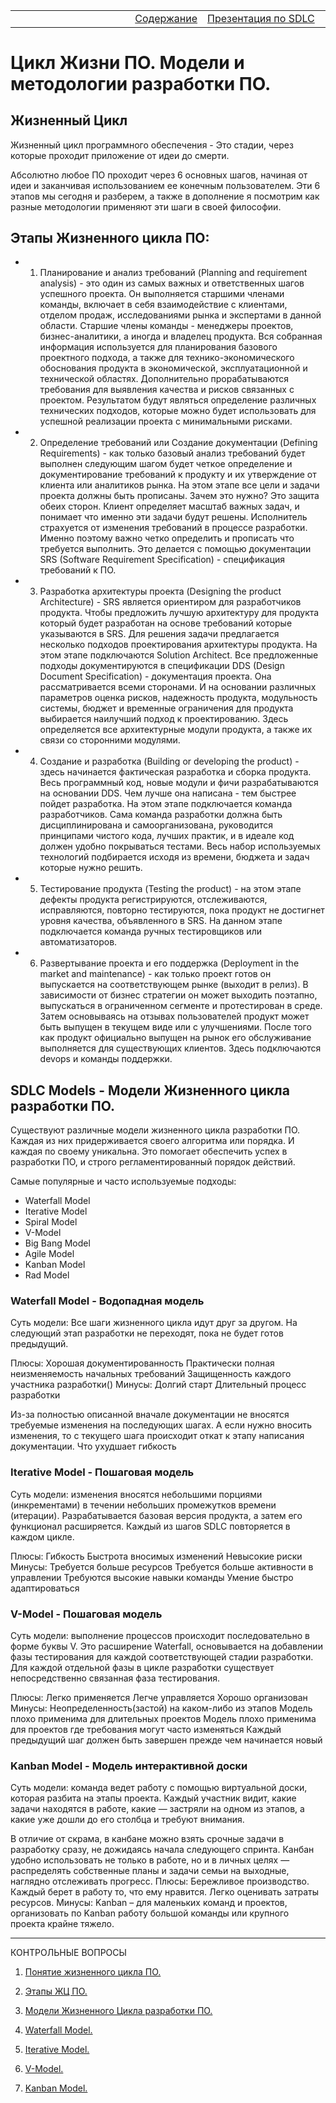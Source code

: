 <table style="width: 100%;">
<tr><td style="width: 40%;"></td>
<td style="width: 20%;">
<a href="../readme.md">Содержание</a></td>
<td style="width: 40%;">
<a href="./t1l2.md">Презентация по SDLC</a></td>
<tr></table>

# Цикл Жизни ПО. Модели и методологии разработки ПО.


## Жизненный Цикл
<a name="q1"></a>

Жизненный цикл программного обеспечения - Это стадии, через которые проходит приложение от идеи до смерти.

Абсолютно любое ПО проходит через 6 основных шагов, начиная от идеи и заканчивая использованием ее конечным пользователем. Эти 6 этапов мы сегодня и разберем, а также в дополнение я посмотрим как разные методологии применяют эти шаги в своей философии.

## Этапы Жизненного цикла ПО:

<a name="q2"></a>

* 1. Планирование и анализ требований (Planning and requirement analysis) - это один из самых важных и ответственных шагов успешного проекта. Он выполняется старшими членами команды, включает в себя взаимодействие с клиентами, отделом продаж, исследованиями рынка и экспертами в данной области. Старшие члены команды - менеджеры проектов, бизнес-аналитики, а иногда и владелец продукта. Вся собранная информация используется для планирования базового проектного подхода, а также для технико-экономического обоснования продукта в экономической, эксплуатационной и технической областях. Дополнительно прорабатываются требования для выявления качества и  рисков связанных с проектом. Результатом будут являться определение различных технических подходов, которые можно будет использовать для успешной реализации проекта с минимальными рисками.

* 2. Определение требований или Создание документации (Defining Requirements) - как только базовый анализ требований будет выполнен следующим шагом будет четкое определение и документирование требований к продукту и их утверждение от клиента или аналитиков рынка. На этом этапе все цели и задачи проекта должны быть прописаны. Зачем это нужно? Это защита обеих сторон. Клиент определяет масштаб важных задач, и понимает что именно эти задачи будут решены. Исполнитель страхуется от изменения требований в процессе разработки. Именно поэтому важно четко определить и прописать что требуется выполнить. Это делается с помощью документации SRS (Software Requirement Specification) - спецификация требований к ПО.

* 3. Разработка архитектуры проекта (Designing the product Architecture) - SRS является ориентиром для разработчиков продукта. Чтобы предложить лучшую архитектуру для продукта который будет разработан на основе требований которые указываются в SRS. Для решения задачи предлагается несколько подходов проектирования архитектуры продукта. На этом этапе подключаются Solution Architect. Все предложенные подходы документируются в спецификации DDS (Design Document Specification) - документация проекта. Она рассматривается всеми сторонами. И на основании различных параметров оценка рисков, надежность продукта, модульность системы, бюджет и временные ограничения для продукта выбирается наилучший подход к проектированию. Здесь определяется все архитектурные модули продукта, а также их связи со сторонними модулями.

* 4. Создание и разработка (Building or developing the product) - здесь начинается фактическая разработка и сборка продукта. Весь программный код, новые модули и фичи разрабатываются на основании DDS. Чем лучше она написана - тем быстрее пойдет разработка. На этом этапе подключается команда разработчиков. Сама команда разработки должна быть дисциплинирована и самоорганизована, руководится принципами чистого кода, лучших практик, и в идеале код должен удобно покрываться тестами. Весь набор используемых технологий подбирается исходя из времени, бюджета и задач которые нужно решить. 

* 5. Тестирование продукта (Testing the product) - на этом этапе дефекты продукта регистрируются, отслеживаются, исправляются, повторно тестируются, пока продукт не достигнет уровня качества, объявленного в SRS. На данном этапе подключается команда ручных тестировщиков или автоматизаторов.

* 6. Развертывание проекта и его поддержка (Deployment in the market and maintenance) - как только проект готов он выпускается на соответствующем рынке (выходит в релиз). В зависимости от бизнес стратегии он может выходить поэтапно, выпускаться в ограниченном сегменте и протестирован в среде. Затем основываясь на отзывах пользователей продукт может быть выпущен в текущем виде или с улучшениями. После того как продукт официально выпущен на рынок его обслуживание выполняется для существующих клиентов. Здесь подключаются devops и команды поддержки.


## SDLC Models - Модели Жизненного цикла разработки ПО.

<a name="q3"></a>

Существуют различные модели жизненного цикла разработки ПО. Каждая из них придерживается своего алгоритма или порядка. И каждая по своему уникальна. Это помогает обеспечить успех в разработки ПО, и строго регламентированный порядок действий.

Самые популярные и часто используемые подходы:
* Waterfall Model
* Iterative Model
* Spiral Model
* V-Model
* Big Bang Model
* Agile Model
* Kanban Model
* Rad Model

### Waterfall Model - Водопадная модель

<a name="q4"></a>

Суть модели: Все шаги жизненного цикла идут друг за другом. На следующий этап разработки не переходят, пока не будет готов предыдущий.

Плюсы:
	Хорошая документированность
	Практически полная неизменяемость начальных требований
	Защищенность каждого участника разработки()
Минусы:
	Долгий старт
	Длительный процесс разработки

Из-за полностью описанной вначале документации не вносятся требуемые изменения на последующих шагах. А если нужно вносить изменения, то с текущего шага происходит откат к этапу написания документации. Что ухудшает гибкость

### Iterative Model - Пошаговая модель

<a name="q5"></a>

Суть модели: изменения вносятся небольшими порциями (инкрементами) в течении небольших промежутков времени (итерации). Разрабатывается базовая версия продукта, а затем его функционал расширяется. Каждый из шагов SDLC повторяется в каждом цикле.

Плюсы:
	Гибкость
	Быстрота вносимых изменений
	Невысокие риски
Минусы:
	Требуется больше ресурсов
	Требуется больше активности в управлении
Требуются высокие навыки команды
Умение быстро адаптироваться

### V-Model - Пошаговая модель

<a name="q6"></a>

Суть модели: выполнение процессов происходит последовательно в форме буквы V. Это расширение Waterfall, основывается на добавлении фазы тестирования для каждой соответствующей стадии разработки. Для каждой отдельной фазы в цикле разработки существует непосредственно связанная фаза тестирования.

Плюсы:
	Легко применяется
	Легче управляется
Хорошо организован
Минусы:
	Неопределенность(застой) на каком-либо  из этапов
	Модель плохо применима для длительных проектов
	Модель плохо применима для проектов где требования могут часто изменяться
Каждый предыдущий шаг должен быть завершен прежде чем начинается новый

### Kanban Model - Модель интерактивной доски

<a name="q7"></a>

Суть модели: команда ведет работу с помощью виртуальной доски, которая разбита на этапы проекта. Каждый участник видит, какие задачи находятся в работе, какие — застряли на одном из этапов, а какие уже дошли до его столбца и требуют внимания. 

В отличие от скрама, в канбане можно взять срочные задачи в разработку сразу, не дожидаясь начала следующего спринта. Канбан удобно использовать не только в работе, но и в личных целях — распределять собственные планы и задачи семьи на выходные, наглядно отслеживать прогресс.
Плюсы:
	Бережливое производство.
Каждый берет в работу то, что ему нравится.
Легко оценивать затраты ресурсов.
Минусы:	
Kanban – для маленьких команд и проектов, организовать по Kanban работу большой команды или крупного проекта крайне тяжело.


***
КОНТРОЛЬНЫЕ ВОПРОСЫ

1. [Понятие жизненного цикла ПО.](#q1)

2. [Этапы ЖЦ ПО.](#q2)

3. [Модели Жизненного Цикла разработки ПО.](#q3)

4. [Waterfall Model.](#q4)

5. [Iterative Model.](#q5)

6. [V-Model.](#q6)

7. [Kanban Model.](#q7)

